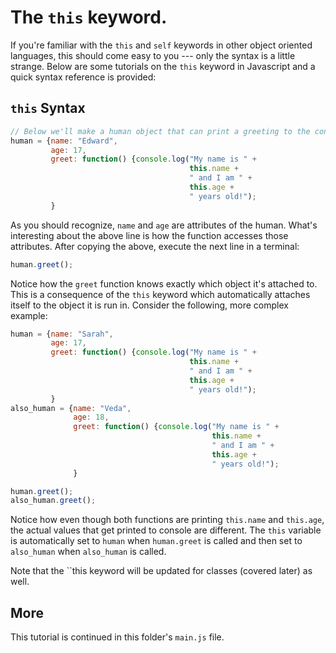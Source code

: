 # The `this` keyword.

If you're familiar with the `this` and `self` keywords in other object oriented languages, this should come easy to you --- only the syntax is a little strange. Below are some tutorials on the `this` keyword in Javascript and a quick syntax reference is provided:


## `this` Syntax
```JavaScript
// Below we'll make a human object that can print a greeting to the console.
human = {name: "Edward",
         age: 17,
         greet: function() {console.log("My name is " +
                                        this.name +
                                        " and I am " +
                                        this.age +
                                        " years old!");
         }

```
As you should recognize, `name` and `age` are attributes of the human. What's interesting about the above line is how the function accesses those attributes. After copying the above, execute the next line in a terminal:

```Javascript
human.greet();

```

Notice how the `greet` function knows exactly which object it's attached to. This is a consequence of the `this` keyword which automatically attaches itself to the object it is run in. Consider the following, more complex example:

```Javascript
human = {name: "Sarah",
         age: 17,
         greet: function() {console.log("My name is " +
                                        this.name +
                                        " and I am " +
                                        this.age +
                                        " years old!");
         }
also_human = {name: "Veda",
              age: 18,
              greet: function() {console.log("My name is " +
                                             this.name +
                                             " and I am " +
                                             this.age +
                                             " years old!");
              }

human.greet();
also_human.greet();
```

Notice how even though both functions are printing `this.name` and `this.age`, the actual values that get printed to console are different. The `this` variable is automatically set to `human` when `human.greet` is called and then set to `also_human` when `also_human` is called.

Note that the ``this keyword will be updated for classes (covered later) as well.

## More
This tutorial is continued in this folder's `main.js` file.
